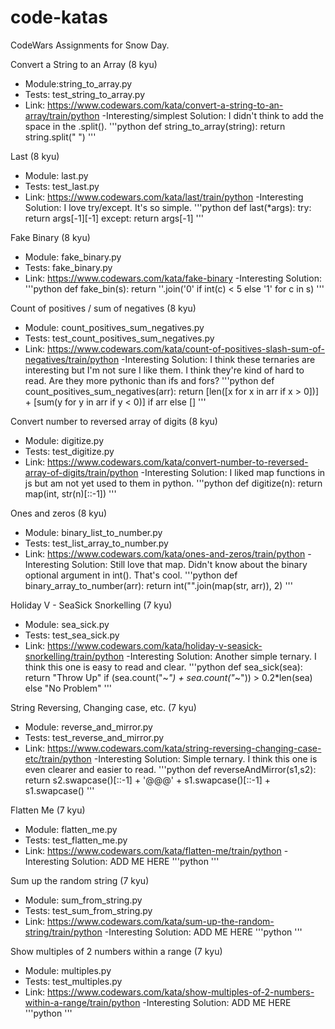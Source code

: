# code-katas
CodeWars Assignments for Snow Day.

Convert a String to an Array (8 kyu)
- Module:string_to_array.py
- Tests: test_string_to_array.py
- Link: https://www.codewars.com/kata/convert-a-string-to-an-array/train/python
-Interesting/simplest Solution: I didn't think to add the space in the .split().
'''python
def string_to_array(string):
    return string.split(" ")
'''

Last (8 kyu)
- Module: last.py
- Tests: test_last.py
- Link: https://www.codewars.com/kata/last/train/python
-Interesting Solution: I love try/except.  It's so simple.
'''python
def last(*args): 
    try:
        return args[-1][-1]
    except:
        return args[-1]
'''

Fake Binary (8 kyu)
- Module: fake_binary.py
- Tests: fake_binary.py
- Link: https://www.codewars.com/kata/fake-binary
-Interesting Solution: 
'''python
def fake_bin(s):
  return ''.join('0' if int(c) < 5 else '1' for c in s)
'''

Count of positives / sum of negatives (8 kyu)
- Module: count_positives_sum_negatives.py
- Tests: test_count_positives_sum_negatives.py
- Link: https://www.codewars.com/kata/count-of-positives-slash-sum-of-negatives/train/python
-Interesting Solution: I think these ternaries are interesting but I'm not sure I like them.  I think they're kind of hard to read.  Are they more pythonic than ifs and fors?
'''python
def count_positives_sum_negatives(arr):
    return [len([x for x in arr if x > 0])] + [sum(y for y in arr if y < 0)] if arr else []
'''

Convert number to reversed array of digits (8 kyu)
- Module: digitize.py
- Tests: test_digitize.py
- Link: https://www.codewars.com/kata/convert-number-to-reversed-array-of-digits/train/python
-Interesting Solution: I liked map functions in js but am not yet used to them in python.
'''python
def digitize(n):
    return map(int, str(n)[::-1])
'''

Ones and zeros (8 kyu)
- Module: binary_list_to_number.py
- Tests: test_list_array_to_number.py
- Link: https://www.codewars.com/kata/ones-and-zeros/train/python
-Interesting Solution: Still love that map.  Didn't know about the binary optional argument in int().  That's cool.
'''python
def binary_array_to_number(arr):
  return int("".join(map(str, arr)), 2)
'''


Holiday V - SeaSick Snorkelling (7 kyu)
- Module: sea_sick.py
- Tests: test_sea_sick.py
- Link: https://www.codewars.com/kata/holiday-v-seasick-snorkelling/train/python
-Interesting Solution: Another simple ternary.  I think this one is easy to read and clear.
'''python
def sea_sick(sea):
    return "Throw Up" if (sea.count("~_") + sea.count("_~")) > 0.2*len(sea) else "No Problem"
'''

String Reversing, Changing case, etc. (7 kyu)
- Module: reverse_and_mirror.py
- Tests: test_reverse_and_mirror.py
- Link: https://www.codewars.com/kata/string-reversing-changing-case-etc/train/python
-Interesting Solution: Simple ternary.  I think this one is even clearer and easier to read.
'''python
def reverseAndMirror(s1,s2):
    return s2.swapcase()[::-1] + '@@@' + s1.swapcase()[::-1] + s1.swapcase()
'''

Flatten Me (7 kyu)
- Module: flatten_me.py
- Tests: test_flatten_me.py
- Link: https://www.codewars.com/kata/flatten-me/train/python
-Interesting Solution: ADD ME HERE
'''python
'''

Sum up the random string (7 kyu)
- Module: sum_from_string.py
- Tests: test_sum_from_string.py
- Link: https://www.codewars.com/kata/sum-up-the-random-string/train/python
-Interesting Solution: ADD ME HERE
'''python
'''

Show multiples of 2 numbers within a range (7 kyu)
- Module: multiples.py
- Tests: test_multiples.py
- Link: https://www.codewars.com/kata/show-multiples-of-2-numbers-within-a-range/train/python
-Interesting Solution: ADD ME HERE
'''python
'''

